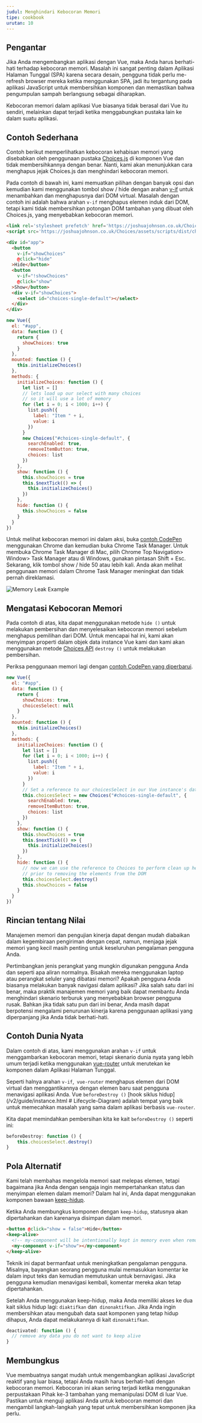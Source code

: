```yaml
---
judul: Menghindari Kebocoran Memori
tipe: cookbook
urutan: 10
---
```


## Pengantar

Jika Anda mengembangkan aplikasi dengan Vue, maka Anda harus berhati-hati terhadap kebocoran memori. Masalah ini sangat penting dalam Aplikasi Halaman Tunggal (SPA) karena secara desain, pengguna tidak perlu me-refresh browser mereka ketika menggunakan SPA, jadi itu tergantung pada aplikasi JavaScript untuk membersihkan komponen dan memastikan bahwa pengumpulan sampah berlangsung sebagai diharapkan.

Kebocoran memori dalam aplikasi Vue biasanya tidak berasal dari Vue itu sendiri, melainkan dapat terjadi ketika menggabungkan pustaka lain ke dalam suatu aplikasi.

## Contoh Sederhana

Contoh berikut memperlihatkan kebocoran kehabisan memori yang disebabkan oleh penggunaan pustaka [Choices.js](https://github.com/jshjohnson/Choices) di komponen Vue dan tidak membersihkannya dengan benar. Nanti, kami akan menunjukkan cara menghapus jejak Choices.js dan menghindari kebocoran memori.

Pada contoh di bawah ini, kami memuatkan pilihan dengan banyak opsi dan kemudian kami menggunakan tombol show / hide dengan arahan [v-if](/v2/guide/conditional.html) untuk menambahkan dan menghapusnya dari DOM virtual. Masalah dengan contoh ini adalah bahwa arahan `v-if` menghapus elemen induk dari DOM, tetapi kami tidak membersihkan potongan DOM tambahan yang dibuat oleh Choices.js, yang menyebabkan kebocoran memori.

```html
<link rel='stylesheet prefetch' href='https://joshuajohnson.co.uk/Choices/assets/styles/css/choices.min.css?version=3.0.3'>
<script src='https://joshuajohnson.co.uk/Choices/assets/scripts/dist/choices.min.js?version=3.0.3'></script>

<div id="app">
  <button
    v-if="showChoices"
    @click="hide"
  >Hide</button>
  <button
    v-if="!showChoices"
    @click="show"
  >Show</button>
  <div v-if="showChoices">
    <select id="choices-single-default"></select>
  </div>
</div>
```

```js
new Vue({
  el: "#app",
  data: function () {
    return {
      showChoices: true
    }
  },
  mounted: function () {
    this.initializeChoices()
  },
  methods: {
    initializeChoices: function () {
      let list = []
      // lets load up our select with many choices
      // so it will use a lot of memory
      for (let i = 0; i < 1000; i++) {
        list.push({
          label: "Item " + i,
          value: i
        })
      }
      new Choices("#choices-single-default", {
        searchEnabled: true,
        removeItemButton: true,
        choices: list
      })
    },
    show: function () {
      this.showChoices = true
      this.$nextTick(() => {
        this.initializeChoices()
      })
    },
    hide: function () {
      this.showChoices = false
    }
  }
})
```
Untuk melihat kebocoran memori ini dalam aksi, buka [contoh CodePen](https://codepen.io/freeman-g/pen/qobpxo) menggunakan Chrome dan kemudian buka Chrome Task Manager. Untuk membuka Chrome Task Manager di Mac, pilih Chrome Top Navigation> Window> Task Manager atau di Windows, gunakan pintasan Shift + Esc. Sekarang, klik tombol show / hide 50 atau lebih kali. Anda akan melihat penggunaan memori dalam Chrome Task Manager meningkat dan tidak pernah direklamasi.

![Memory Leak Example](/images/memory-leak-example.png)

## Mengatasi Kebocoran Memori

Pada contoh di atas, kita dapat menggunakan metode `hide ()` untuk melakukan pembersihan dan menyelesaikan kebocoran memori sebelum menghapus pemilihan dari DOM. Untuk mencapai hal ini, kami akan menyimpan properti dalam objek data instance Vue kami dan kami akan menggunakan metode [Choices API](https://github.com/jshjohnson/Choices) `destroy ()` untuk melakukan pembersihan.

Periksa penggunaan memori lagi dengan [contoh CodePen yang diperbarui](https://codepen.io/freeman-g/pen/mxWMor).

```js
new Vue({
  el: "#app",
  data: function () {
    return {
      showChoices: true,
      choicesSelect: null
    }
  },
  mounted: function () {
    this.initializeChoices()
  },
  methods: {
    initializeChoices: function () {
      let list = []
      for (let i = 0; i < 1000; i++) {
        list.push({
          label: "Item " + i,
          value: i
        })
      }
      // Set a reference to our choicesSelect in our Vue instance's data object
      this.choicesSelect = new Choices("#choices-single-default", {
        searchEnabled: true,
        removeItemButton: true,
        choices: list
      })
    },
    show: function () {
      this.showChoices = true
      this.$nextTick(() => {
        this.initializeChoices()
      })
    },
    hide: function () {
      // now we can use the reference to Choices to perform clean up here
      // prior to removing the elements from the DOM
      this.choicesSelect.destroy()
      this.showChoices = false
    }
  }
})
```

## Rincian tentang Nilai

Manajemen memori dan pengujian kinerja dapat dengan mudah diabaikan dalam kegembiraan pengiriman dengan cepat, namun, menjaga jejak memori yang kecil masih penting untuk keseluruhan pengalaman pengguna Anda.

Pertimbangkan jenis perangkat yang mungkin digunakan pengguna Anda dan seperti apa aliran normalnya. Bisakah mereka menggunakan laptop atau perangkat seluler yang dibatasi memori? Apakah pengguna Anda biasanya melakukan banyak navigasi dalam aplikasi? Jika salah satu dari ini benar, maka praktik manajemen memori yang baik dapat membantu Anda menghindari skenario terburuk yang menyebabkan browser pengguna rusak. Bahkan jika tidak satu pun dari ini benar, Anda masih dapat berpotensi mengalami penurunan kinerja karena penggunaan aplikasi yang diperpanjang jika Anda tidak berhati-hati.

## Contoh Dunia Nyata

Dalam contoh di atas, kami menggunakan arahan `v-if` untuk menggambarkan kebocoran memori, tetapi skenario dunia nyata yang lebih umum terjadi ketika menggunakan [vue-router](https://router.vuejs.org/en/) untuk merutekan ke komponen dalam Aplikasi Halaman Tunggal.

Seperti halnya arahan `v-if`,` vue-router` menghapus elemen dari DOM virtual dan menggantikannya dengan elemen baru saat pengguna menavigasi aplikasi Anda. Vue `beforeDestroy ()` [hook siklus hidup](/v2/guide/instance.html # Lifecycle-Diagram) adalah tempat yang baik untuk memecahkan masalah yang sama dalam aplikasi berbasis `vue-router`.

Kita dapat memindahkan pembersihan kita ke kait `beforeDestroy ()` seperti ini:

```js
beforeDestroy: function () {
    this.choicesSelect.destroy()
}
```

## Pola Alternatif

Kami telah membahas mengelola memori saat melepas elemen, tetapi bagaimana jika Anda dengan sengaja ingin mempertahankan status dan menyimpan elemen dalam memori? Dalam hal ini, Anda dapat menggunakan komponen bawaan [keep-hidup](/v2/api/#keep-hidup).

Ketika Anda membungkus komponen dengan `keep-hidup`, statusnya akan dipertahankan dan karenanya disimpan dalam memori.

```html
<button @click="show = false">Hide</button>
<keep-alive>
  <!-- my-component will be intentionally kept in memory even when removed -->
  <my-component v-if="show"></my-component>
</keep-alive>
```
Teknik ini dapat bermanfaat untuk meningkatkan pengalaman pengguna. Misalnya, bayangkan seorang pengguna mulai memasukkan komentar ke dalam input teks dan kemudian memutuskan untuk bernavigasi. Jika pengguna kemudian menavigasi kembali, komentar mereka akan tetap dipertahankan.

Setelah Anda menggunakan keep-hidup, maka Anda memiliki akses ke dua kait siklus hidup lagi: `diaktifkan` dan` dinonaktifkan`. Jika Anda ingin membersihkan atau mengubah data saat komponen yang tetap hidup dihapus, Anda dapat melakukannya di kait `dinonaktifkan`.

```js
deactivated: function () {
  // remove any data you do not want to keep alive
}
```

## Membungkus

Vue membuatnya sangat mudah untuk mengembangkan aplikasi JavaScript reaktif yang luar biasa, tetapi Anda masih harus berhati-hati dengan kebocoran memori. Kebocoran ini akan sering terjadi ketika menggunakan perpustakaan Pihak ke-3 tambahan yang memanipulasi DOM di luar Vue. Pastikan untuk menguji aplikasi Anda untuk kebocoran memori dan mengambil langkah-langkah yang tepat untuk membersihkan komponen jika perlu.
